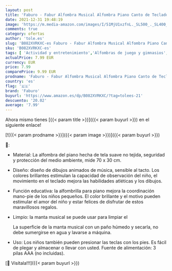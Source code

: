 ```yaml
---
layout: post
title: 'Faburo - Fabur Alfombra Musical Alfombra Piano Canto de Teclado Estera de Alfombra Bebé Niño Juego Musical para niños Regalo'
date: 2021-12-31 19:48:19
image: 'https://m.media-amazon.com/images/I/51MjU1xzfnL._SL500_._SL400_.jpg'
comments: true
category: ofertas
author: 'tole.es'
slug: 'B082XVRKXC-es Faburo - Fabur Alfombra Musical Alfombra Piano Canto de...'
sku: 'B082XVRKXC-es'
tags: [ 'Actividad y entretenimiento','Alfombras de juego y gimnasios','Bebé','bebé','faburo', ]
actualPrice: 7.99 EUR
currency: EUR
price: 7.99
comparePrice: 9.99 EUR
prodname: 'Faburo - Fabur Alfombra Musical Alfombra Piano Canto de Teclado Estera de Alfombra Bebé Niño Juego Musical para niños Regalo'
country: 'es'
flag: '🇪🇸'
brand: 'Faburo'
buyurl: 'https://www.amazon.es/dp/B082XVRKXC/?tag=tolees-21'
descuento: '20.02'
average: '7.99'
---
```


Ahora mismo tienes [{{< param title >}}]({{< param buyurl >}}) en el siguiente enlace!

[![{{< param prodname >}}]({{< param image >}})]({{< param buyurl >}})

🔎:

- <p>Material: La alfombra del piano hecha de tela suave no tejida, seguridad y protección del medio ambiente, mide 70 x 30 cm.</p>
- <p>Diseño: diseño de dibujos animados de música, sensible al tacto. Los colores brillantes estimulan la capacidad de observación del niño, el movimiento en el teclado mejora las habilidades atléticas y los dibujos.</p>
- <p>Función educativa: la alfombrilla para piano mejora la coordinación mano-pie de los niños pequeños. El color brillante y el motivo pueden estimular el amor del niño y estar felices de disfrutar de estos maravillosos regalos.</p>
- <p>Limpio: la manta musical se puede usar para limpiar el</p><p>La superficie de la manta musical con un paño húmedo y secarla, no debe sumergirse en agua y lavarse a máquina.</p>
- <p>Uso: Los niños también pueden presionar las teclas con los pies. Es fácil de plegar y almacenar o llevar con usted. Fuente de alimentación: 3 pilas AAA (no incluidas).</p>

[🛒 Visítala!!!]({{< param buyurl >}})
